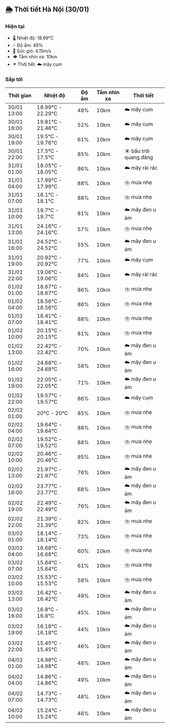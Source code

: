 ## 🌦️ Thời tiết Hà Nội (30/01)

### Hiện tại

- 🌡️ Nhiệt độ: 18.99℃
- 💦 Độ ẩm: 49%
- 💨 Sức gió: 4.15m/s
- 👁️ Tầm nhìn xa: 10km
- ☂️ Thời tiết: ☁️ mây cụm

### Sắp tới

| Thời gian | Nhiệt độ | Độ ẩm | Tầm nhìn xa | Thời tiết |
| --- | --- | --- | --- | --- |
| 30/01 13:00 | 18.99℃ - 22.29℃ | 49% | 10km | ☁️ mây cụm |
| 30/01 16:00 | 19.81℃ - 21.46℃ | 52% | 10km | ☁️ mây cụm |
| 30/01 19:00 | 19.5℃ - 19.76℃ | 61% | 10km | ☁️ mây cụm |
| 30/01 22:00 | 17.5℃ - 17.5℃ | 85% | 10km | ☀️ bầu trời quang đãng |
| 31/01 01:00 | 18.05℃ - 18.05℃ | 86% | 10km | ☁️ mây rải rác |
| 31/01 04:00 | 17.99℃ - 17.99℃ | 88% | 10km | ⛈️ mưa nhẹ |
| 31/01 07:00 | 18.1℃ - 18.1℃ | 88% | 10km | ⛈️ mưa nhẹ |
| 31/01 10:00 | 19.7℃ - 19.7℃ | 81% | 10km | ☁️ mây đen u ám |
| 31/01 13:00 | 24.16℃ - 24.16℃ | 57% | 10km | ⛈️ mưa nhẹ |
| 31/01 16:00 | 24.52℃ - 24.52℃ | 55% | 10km | ☁️ mây đen u ám |
| 31/01 19:00 | 20.92℃ - 20.92℃ | 77% | 10km | ☁️ mây cụm |
| 31/01 22:00 | 19.06℃ - 19.06℃ | 84% | 10km | ☁️ mây rải rác |
| 01/02 01:00 | 18.67℃ - 18.67℃ | 86% | 10km | ⛈️ mưa nhẹ |
| 01/02 04:00 | 18.56℃ - 18.56℃ | 86% | 10km | ⛈️ mưa nhẹ |
| 01/02 07:00 | 18.41℃ - 18.41℃ | 88% | 10km | ⛈️ mưa nhẹ |
| 01/02 10:00 | 20.15℃ - 20.15℃ | 81% | 10km | ⛈️ mưa nhẹ |
| 01/02 13:00 | 22.42℃ - 22.42℃ | 70% | 10km | ☁️ mây đen u ám |
| 01/02 16:00 | 24.68℃ - 24.68℃ | 58% | 10km | ☁️ mây đen u ám |
| 01/02 19:00 | 22.05℃ - 22.05℃ | 71% | 10km | ☁️ mây đen u ám |
| 01/02 22:00 | 19.57℃ - 19.57℃ | 86% | 10km | ☁️ mây cụm |
| 02/02 01:00 | 20℃ - 20℃ | 85% | 10km | ⛈️ mưa nhẹ |
| 02/02 04:00 | 19.64℃ - 19.64℃ | 88% | 10km | ⛈️ mưa nhẹ |
| 02/02 07:00 | 19.52℃ - 19.52℃ | 88% | 10km | ⛈️ mưa nhẹ |
| 02/02 10:00 | 20.46℃ - 20.46℃ | 85% | 10km | ⛈️ mưa nhẹ |
| 02/02 13:00 | 21.97℃ - 21.97℃ | 76% | 10km | ☁️ mây đen u ám |
| 02/02 16:00 | 23.77℃ - 23.77℃ | 68% | 10km | ☁️ mây đen u ám |
| 02/02 19:00 | 22.49℃ - 22.49℃ | 76% | 10km | ☁️ mây đen u ám |
| 02/02 22:00 | 21.39℃ - 21.39℃ | 82% | 10km | ⛈️ mưa nhẹ |
| 03/02 01:00 | 18.14℃ - 18.14℃ | 73% | 10km | ⛈️ mưa nhẹ |
| 03/02 04:00 | 16.68℃ - 16.68℃ | 60% | 10km | ⛈️ mưa nhẹ |
| 03/02 07:00 | 15.64℃ - 15.64℃ | 61% | 10km | ⛈️ mưa nhẹ |
| 03/02 10:00 | 15.53℃ - 15.53℃ | 58% | 10km | ⛈️ mưa nhẹ |
| 03/02 13:00 | 16.42℃ - 16.42℃ | 49% | 10km | ☁️ mây đen u ám |
| 03/02 16:00 | 16.8℃ - 16.8℃ | 45% | 10km | ☁️ mây đen u ám |
| 03/02 19:00 | 16.18℃ - 16.18℃ | 44% | 10km | ☁️ mây đen u ám |
| 03/02 22:00 | 15.45℃ - 15.45℃ | 46% | 10km | ☁️ mây đen u ám |
| 04/02 01:00 | 14.98℃ - 14.98℃ | 48% | 10km | ☁️ mây đen u ám |
| 04/02 04:00 | 14.86℃ - 14.86℃ | 49% | 10km | ☁️ mây đen u ám |
| 04/02 07:00 | 14.73℃ - 14.73℃ | 48% | 10km | ☁️ mây đen u ám |
| 04/02 10:00 | 15.24℃ - 15.24℃ | 46% | 10km | ☁️ mây đen u ám |
